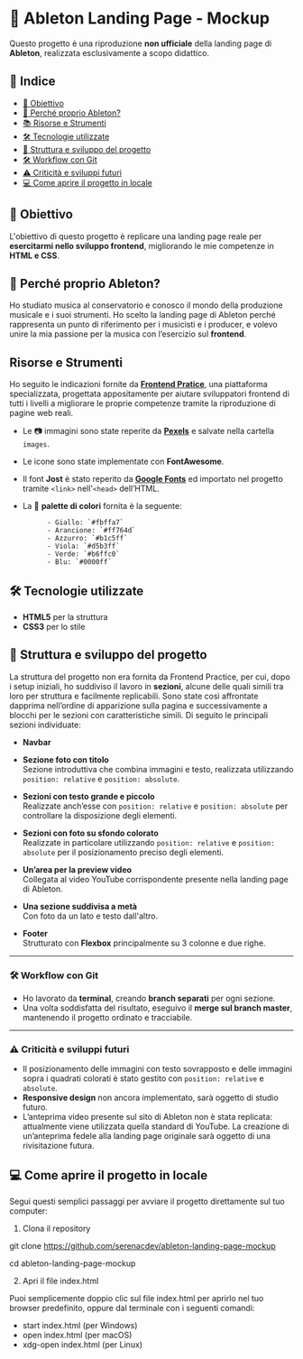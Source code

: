 # 🎹 Ableton Landing Page - Mockup

Questo progetto è una riproduzione **non ufficiale** della landing page di **Ableton**, realizzata esclusivamente a scopo didattico.



## 📑 Indice
- [🎯 Obiettivo](#-obiettivo)  
- [🎵 Perché proprio Ableton?](#-perché-proprio-ableton)  
- [📚 Risorse e Strumenti](#risorse-e-strumenti)  
- [🛠️ Tecnologie utilizzate](#-tecnologie-utilizzate)  
- [📂 Struttura e sviluppo del progetto](#-struttura-e-sviluppo-del-progetto)  
- [🛠️ Workflow con Git](#-workflow-con-git)  
- [⚠️ Criticità e sviluppi futuri](#-criticità-e-sviluppi-futuri)  
- [💻 Come aprire il progetto in locale](#-come-aprire-il-progetto-in-locale)  


## 🎯 Obiettivo
L'obiettivo di questo progetto è replicare una landing page reale per **esercitarmi nello sviluppo frontend**, migliorando le mie competenze in **HTML e CSS**. 

## 🎵 Perché proprio Ableton?
Ho studiato musica al conservatorio e conosco il mondo della produzione musicale e i suoi strumenti. Ho scelto la landing page di Ableton perché rappresenta un punto di riferimento per i musicisti e i producer, e volevo unire la mia passione per la musica con l’esercizio sul **frontend**.

## Risorse e Strumenti
Ho seguito le indicazioni fornite da **[Frontend Pratice](https://www.frontendpractice.com/projects/ableton)**, una piattaforma specializzata, progettata appositamente per aiutare sviluppatori frontend di tutti i livelli a migliorare le proprie competenze tramite la riproduzione di pagine web reali.


- Le 📷 immagini sono state reperite da **[Pexels](https://www.pexels.com/it-it/)** e salvate nella cartella `images`.  
- Le icone sono state implementate con **FontAwesome**.
- Il font **Jost** è stato reperito da **[Google Fonts](https://fonts.google.com/specimen/Jost)** ed importato nel progetto tramite `<link>` nell'`<head>` dell’HTML. 
- La 🎨 **palette di colori** fornita è la seguente:

            - Giallo: `#fbffa7`
            - Arancione: `#ff764d`
            - Azzurro: `#b1c5ff`
            - Viola: `#d5b3ff`
            - Verde: `#b6ffc0`
            - Blu: `#0000ff` 

## 🛠️ Tecnologie utilizzate
- **HTML5** per la struttura
- **CSS3** per lo stile
## 📂 Struttura e sviluppo del progetto

La struttura del progetto non era fornita da Frontend Practice, per cui, dopo i setup iniziali, ho suddiviso il lavoro in **sezioni**, alcune delle quali simili tra loro per struttura e facilmente replicabili. Sono state così affrontate dapprima nell’ordine di apparizione sulla pagina e successivamente a blocchi per le sezioni con caratteristiche simili. Di seguito le principali sezioni individuate: 


- **Navbar**  
  
- **Sezione foto con titolo**  
Sezione introduttiva che combina immagini e testo, realizzata utilizzando `position: relative` e `position: absolute`.

- **Sezioni con testo grande e piccolo**  
Realizzate anch’esse con `position: relative` e `position: absolute` per controllare la disposizione degli elementi.

- **Sezioni con foto su sfondo colorato**  
Realizzate in particolare utilizzando `position: relative` e `position: absolute` per il posizionamento preciso degli elementi.

- **Un’area per la preview video**  
  Collegata al video YouTube corrispondente presente nella landing page di Ableton. 

- **Una sezione suddivisa a metà**  
Con foto da un lato e testo dall'altro. 


- **Footer**  
   Strutturato con **Flexbox** principalmente su 3 colonne e due righe.

---

### 🛠️ Workflow con Git

- Ho lavorato da **terminal**, creando **branch separati** per ogni sezione.  
- Una volta soddisfatta del risultato, eseguivo il **merge sul branch master**, mantenendo il progetto ordinato e tracciabile.

---

### ⚠️ Criticità e sviluppi futuri

- Il posizionamento delle immagini con testo sovrapposto e delle immagini sopra i quadrati colorati è stato gestito con `position: relative` e `absolute`.
- **Responsive design** non ancora implementato, sarà oggetto di studio futuro.
- L’anteprima video presente sul sito di Ableton non è stata replicata: attualmente viene utilizzata quella standard di YouTube. La creazione di un’anteprima fedele alla landing page originale sarà oggetto di una rivisitazione futura.


## 💻 Come aprire il progetto in locale

Segui questi semplici passaggi per avviare il progetto direttamente sul tuo computer:

1. Clona il repository

git clone https://github.com/serenacdev/ableton-landing-page-mockup

cd ableton-landing-page-mockup

2. Apri il file index.html

Puoi semplicemente doppio clic sul file index.html per aprirlo nel tuo browser predefinito, oppure dal terminale con i seguenti comandi:
- start index.html   (per Windows)
- open index.html    (per macOS)
- xdg-open index.html (per Linux)
